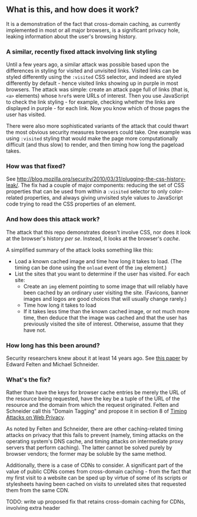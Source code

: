## What is this, and how does it work?

It is a demonstration of the fact that cross-domain caching, as currently implemented in most or all major browsers, is a significant privacy hole, leaking information about the user's browsing history.

### A similar, recently fixed attack involving link styling

Until a few years ago, a similar attack was possible based upon the differences in styling for visited and unvisited links. Visited links can be styled differently using the `:visited` CSS selector, and indeed are styled differently by default - hence visited links showing up in purple in most browsers. The attack was simple: create an attack page full of links (that is, `<a>` elements) whose `href`s were URLs of interest. Then you use JavaScript to check the link styling - for example, checking whether the links are displayed in purple - for each link. Now you know which of those pages the user has visited.

There were also more sophisticated variants of the attack that could thwart the most obvious security measures browsers could take. One example was using `:visited` styling that would make the page more computationally difficult (and thus slow) to render, and then timing how long the pageload takes.

### How was that fixed?

See http://blog.mozilla.org/security/2010/03/31/plugging-the-css-history-leak/. The fix had a couple of major components: reducing the set of CSS properties that can be used from within a `:visited` selector to only color-related properties, and always giving unvisited style values to JavaScript code trying to read the CSS properties of an element.

### And how does this attack work?

The attack that this repo demonstrates doesn't involve CSS, nor does it look at the browser's history *per se*. Instead, it looks at the browser's *cache*.

A simplified summary of the attack looks something like this:

* Load a known cached image and time how long it takes to load. (The timing can be done using the `onload` event of the `img` element.)
* List the sites that you want to determine if the user has visited. For each site:
  * Create an `img` element pointing to some image that will reliably have been cached by an ordinary user visiting the site. (Favicons, banner images and logos are good choices that will usually change rarely.)
  * Time how long it takes to load
  * If it takes less time than the known cached image, or not much more time, then deduce that the image was cached and that the user has previously visited the site of interest. Otherwise, assume that they have not.

### How long has this been around?

Security researchers knew about it at least 14 years ago. See [this paper](http://sip.cs.princeton.edu/pub/webtiming.pdf) by Edward Felten and Michael Schneider.

### What's the fix?

Rather than have the keys for browser cache entries be merely the URL of the resource being requested, have the key be a tuple of the URL of the resource and the domain from which the request originated. Felten and Schneider call this "Domain Tagging" and propose it in section 8 of [Timing Attacks on Web Privacy](http://sip.cs.princeton.edu/pub/webtiming.pdf).

As noted by Felten and Schneider, there are other caching-related timing attacks on privacy that this fails to prevent (namely, timing attacks on the operating system's DNS cache, and timing attacks on intermediate proxy servers that perform caching). The latter cannot be solved purely by browser vendors; the former may be soluble by the same method.

Additionally, there is a case of CDNs to consider. A significant part of the value of public CDNs comes from cross-domain caching - from the fact that my first visit to a website can be sped up by virtue of some of its scripts or stylesheets having been cached on visits to unrelated sites that requested them from the same CDN.

TODO: write up proposed fix that retains cross-domain caching for CDNs, involving extra header
